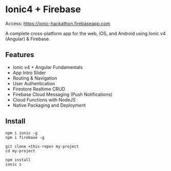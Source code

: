 # Ionic4 + Firebase

Access: https://ionic-hackathon.firebaseapp.com

A complete cross-platform app for the web, iOS, and Android using Ionic v4 (Angular) & Firebase.

## Features

- Ionic v4 + Angular Fundamentals
- App Intro Slider 
- Routing & Navigation
- User Authentication
- Firestore Realtime CRUD
- Firebase Cloud Messaging (Push Notifications)
- Cloud Functions with NodeJS
- Native Packaging and Deployment

## Install

```
npm i ionic -g
npm i firebase -g

git clone <this-repo> my-project
cd my-project

npm install
ionic s
```